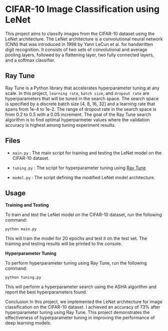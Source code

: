 # CIFAR-10 Image Classification using LeNet
This project aims to classify images from the CIFAR-10 dataset using the LeNet architecture. The LeNet architecture is a convolutional neural network (CNN) that was introduced in 1998 by Yann LeCun et al. for handwritten digit recognition. It consists of two sets of convolutional and average pooling layers, followed by a flattening layer, two fully connected layers, and a softmax classifier.

## Ray Tune
Ray Tune is a Python library that accelerates hyperparameter tuning at any scale. In this project, `learning rate`, `batch size`, and `dropout rate` are hyperparameters that will be tuned in the search space. The search space is specified by a discrete batch size [4, 8, 16, 32] and a learning rate that spans from 1e-4 to 1e-2. The range of dropout rate in the search space is from 0.2 to 0.5 with a 0.05 increment. The goal of the Ray Tune search algorithm is to find optimal hyperparmeter values where the validation accuracy is highest among tuning experiment results. 

## Files
- `main.py`
: The main script for training and testing the LeNet model on the CIFAR-10 dataset.

- `tuning.py`
: The script for hyperparameter tuning using [Ray Tune](https://docs.ray.io/en/latest/tune/index.html)

- `model.py`
: The script defining the modified LeNet model architecture.

## Usage
**Training and Testing**

To train and test the LeNet model on the CIFAR-10 dataset, run the following command:

```console 
python main.py
```
This will train the model for 20 epochs and test it on the test set. The training and testing results will be printed to the console.

**Hyperparameter Tuning**

To perform hyperparameter tuning using Ray Tune, run the following command:

```console 
python tuning.py
```
This will perform a hyperparameter search using the ASHA algorithm and report the best hyperparameters found.

Conclusion
In this project, we implemented the LeNet architecture for image classification on the CIFAR-10 dataset. I achieved an accuracy of 73% after hyperparameter tuning using Ray Tune. This project demonstrates the effectiveness of hyperparameter tuning in improving the performance of deep learning models.
